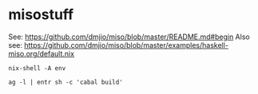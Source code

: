 # misostuff

See: https://github.com/dmjio/miso/blob/master/README.md#begin
Also see: https://github.com/dmjio/miso/blob/master/examples/haskell-miso.org/default.nix

```
nix-shell -A env
```

```
ag -l | entr sh -c 'cabal build'
```